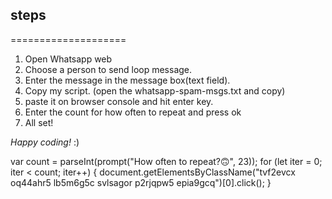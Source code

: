 ## steps
====================

1. Open Whatsapp web                                                                           
1. Choose a person to send loop message.
1. Enter the message in the message box(text field).
1. Copy my script. (open the whatsapp-spam-msgs.txt and copy)
1. paste it on browser console and hit enter key.
1. Enter the count for how often to repeat and press ok
1. All set!

*Happy coding!* :)

var count = parseInt(prompt("How often to repeat?🙃", 23));
for (let iter = 0; iter < count; iter++) {
  document.getElementsByClassName("tvf2evcx oq44ahr5 lb5m6g5c svlsagor p2rjqpw5 epia9gcq")[0].click();
}
